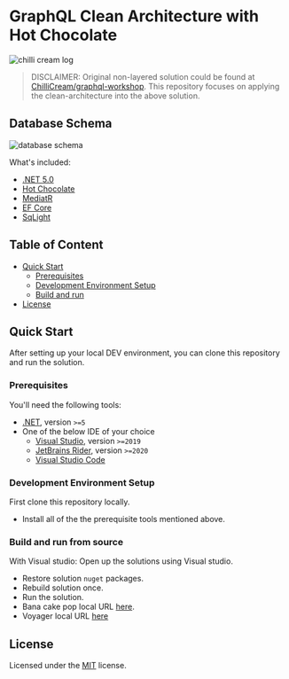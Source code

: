 # GraphQL Clean Architecture with Hot Chocolate

![chilli cream log](https://github.com/gayankanishka/graphql-clean-architecture/blob/533a59d7e96493b4d9e94f8fe08c04a4dc3f6af5/docs/assets/ChilliCream.svg?raw=true)

[//]: # (TODO: add description)

> DISCLAIMER: Original non-layered solution could be found at [ChilliCream/graphql-workshop](https://github.com/ChilliCream/graphql-workshop). This repository focuses on applying the clean-architecture into the above solution.

## Database Schema

![database schema](https://github.com/gayankanishka/graphql-clean-architecture/blob/b77a0166917ce6671dc885f4fb3e6ebd1f8bba71/docs/assets/21-conference-planner-db-diagram.png?raw=true)

What's included:

- [.NET 5.0](https://dotnet.microsoft.com/download/dotnet/5.0)
- [Hot Chocolate](https://chillicream.com/docs/hotchocolate)
- [MediatR](https://github.com/jbogard/MediatR)
- [EF Core](https://docs.microsoft.com/en-us/ef/core/)
- [SqLight](https://docs.microsoft.com/en-us/dotnet/standard/data/sqlite/?tabs=netcore-cli)

## Table of Content

- [Quick Start](#quick-start)
    - [Prerequisites](#prerequisites)
    - [Development Environment Setup](#development-environment-setup)
    - [Build and run](#build-and-run-from-source)
- [License](#license)

## Quick Start

After setting up your local DEV environment, you can clone this repository and run the solution.

### Prerequisites

You'll need the following tools:

- [.NET](https://dotnet.microsoft.com/download), version `>=5`
- One of the below IDE of your choice
  - [Visual Studio](https://visualstudio.microsoft.com/), version `>=2019`
  - [JetBrains Rider](https://jetbrains.com/rider/), version `>=2020`
  - [Visual Studio Code](https://code.visualstudio.com/)

### Development Environment Setup

First clone this repository locally.

- Install all of the the prerequisite tools mentioned above.

### Build and run from source

With Visual studio:
Open up the solutions using Visual studio.

- Restore solution `nuget` packages.
- Rebuild solution once.
- Run the solution.
- Bana cake pop local URL [here](https://localhost:5001/graphql).
- Voyager local URL [here](https://localhost:5001/graphql-voyager)

## License

Licensed under the [MIT](LICENSE) license.

